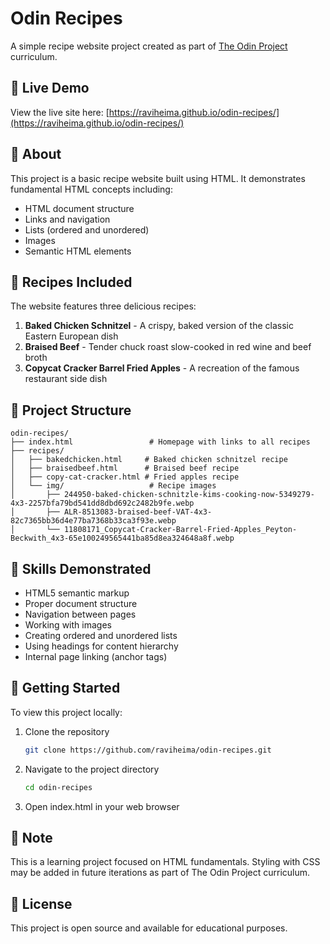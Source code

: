 # Odin Recipes

A simple recipe website project created as part of [The Odin Project](https://www.theodinproject.com/) curriculum.

## 🔗 Live Demo

View the live site here: [https://raviheima.github.io/odin-recipes/](https://raviheima.github.io/odin-recipes/)

## 📖 About

This project is a basic recipe website built using HTML. It demonstrates fundamental HTML concepts including:

- HTML document structure
- Links and navigation
- Lists (ordered and unordered)
- Images
- Semantic HTML elements

## 🍳 Recipes Included

The website features three delicious recipes:

1. **Baked Chicken Schnitzel** - A crispy, baked version of the classic Eastern European dish
2. **Braised Beef** - Tender chuck roast slow-cooked in red wine and beef broth
3. **Copycat Cracker Barrel Fried Apples** - A recreation of the famous restaurant side dish

## 📁 Project Structure

```
odin-recipes/
├── index.html                 # Homepage with links to all recipes
├── recipes/
│   ├── bakedchicken.html     # Baked chicken schnitzel recipe
│   ├── braisedbeef.html      # Braised beef recipe
│   ├── copy-cat-cracker.html # Fried apples recipe
│   └── img/                   # Recipe images
│       ├── 244950-baked-chicken-schnitzle-kims-cooking-now-5349279-4x3-2257bfa79bd541dd8dbd692c2482b9fe.webp
│       ├── ALR-8513083-braised-beef-VAT-4x3-82c7365bb36d4e77ba7368b33ca3f93e.webp
│       └── 11808171_Copycat-Cracker-Barrel-Fried-Apples_Peyton-Beckwith_4x3-65e100249565441ba85d8ea324648a8f.webp
```

## 🎯 Skills Demonstrated

- HTML5 semantic markup
- Proper document structure
- Navigation between pages
- Working with images
- Creating ordered and unordered lists
- Using headings for content hierarchy
- Internal page linking (anchor tags)

## 🚀 Getting Started

To view this project locally:

1. Clone the repository

   ```bash
   git clone https://github.com/raviheima/odin-recipes.git
   ```

2. Navigate to the project directory

   ```bash
   cd odin-recipes
   ```

3. Open index.html in your web browser

## 📝 Note

This is a learning project focused on HTML fundamentals. Styling with CSS may be added in future iterations as part of The Odin Project curriculum.

## 📜 License

This project is open source and available for educational purposes.
